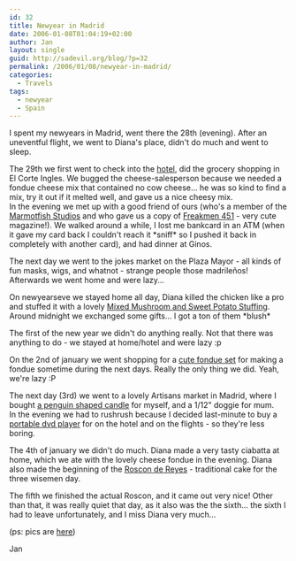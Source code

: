 ```yaml
---
id: 32
title: Newyear in Madrid
date: 2006-01-08T01:04:19+02:00
author: Jan
layout: single
guid: http://sadevil.org/blog/?p=32
permalink: /2006/01/08/newyear-in-madrid/
categories:
  - Travels
tags:
  - newyear
  - Spain
---
```

I spent my newyears in Madrid, went there the 28th (evening). After an uneventful flight, we went to Diana's place, didn't do much and went to sleep.

The 29th we first went to check into the [hotel](http://www.abbahoteles.com), did the grocery shopping in El Corte Ingles. We bugged the cheese-salesperson because we needed a fondue cheese mix that contained no cow cheese... he was so kind to find a mix, try it out if it melted well, and gave us a nice cheesy mix.  
In the evening we met up with a good friend of ours (who's a member of the [Marmotfish Studios](http://www.marmotfishstudio.com/) and who gave us a copy of [Freakmen 451](http://www.marmotfishstudio.com/archivos/comics/galerias/mfs/fanzines/freakmen451/freakmen451.htm#01) - very cute magazine!). We walked around a while, I lost me bankcard in an ATM (when it gave my card back I couldn't reach it \*sniff\* so I pushed it back in completely with another card), and had dinner at Ginos.

The next day we went to the jokes market on the Plaza Mayor - all kinds of fun masks, wigs, and whatnot - strange people those madrileños! Afterwards we went home and were lazy...

On newyearseve we stayed home all day, Diana killed the chicken like a pro and stuffed it with a lovely [Mixed Mushroom and Sweet Potato Stuffing](https://recipes.sadevil.org/?recipeID=27).  
Around midnight we exchanged some gifts... I got a ton of them \*blush\*

The first of the new year we didn't do anything really. Not that there was anything to do - we stayed at home/hotel and were lazy :p

On the 2nd of january we went shopping for a [cute fondue set](http://www.princess.nl/en/products/600/611/368/Classic_2-in-1_Combi_Fondue.html) for making a fondue sometime during the next days. Really the only thing we did. Yeah, we're lazy :P

The next day (3rd) we went to a lovely Artisans market in Madrid, where I bought [a penguin shaped candle](/assets/images/2006/01/IMG_1221.jpg) for myself, and a 1/12" doggie for mum.  
In the evening we had to rushrush because I decided last-minute to buy a [portable dvd player](http://www.bestbuy-int.com/default.asp?s=fichaProd&IdProductos=168&idSector=10) for on the hotel and on the flights - so they're less boring.

The 4th of january we didn't do much. Diana made a very tasty ciabatta at home, which we ate with the lovely cheese fondue in the evening. Diana also made the beginning of the [Roscon de Reyes](/assets/images/2006/01/roscon2006-me.jpg) - traditional cake for the three wisemen day.

The fifth we finished the actual Roscon, and it came out very nice! Other than that, it was really quiet that day, as it also was the the sixth... the sixth I had to leave unfortunately, and I miss Diana very much...

(ps: pics are [here](https://sadevil.org/piwigo/index.php/category/28-madrid_december_2005))

Jan
